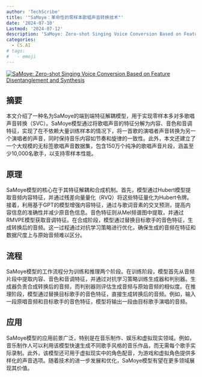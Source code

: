 ```yaml
---
author: 'TechScribe'
title: '"SaMoye：革命性的零样本歌唱声音转换技术"'
date: '2024-07-10'
Lastmod: '2024-07-12'
description: 'SaMoye: Zero-shot Singing Voice Conversion Based on Feature Disentanglement and Synthesis'
categories:
  - CS.AI
# tags:
#   - emoji
---
```


[![SaMoye: Zero-shot Singing Voice Conversion Based on Feature Disentanglement and Synthesis](https://arxiv-research-1301205113.cos.ap-guangzhou.myqcloud.com/images/2407.07728v2.pdf_0.jpg)](https://arxiv.org/abs/2407.07728v2)

## 摘要

本文介绍了一种名为SaMoye的端到端特征解耦模型，用于实现零样本多对多歌唱声音转换（SVC）。SaMoye模型通过将歌唱声音的特征分解为内容、音色和音调特征，实现了在不依赖大量训练样本的情况下，将一首歌的演唱者声音转换为另一个演唱者的声音，同时保持音乐内容如节奏和旋律的一致性。此外，本文还建立了一个大规模的无标签歌唱声音数据集，包含150万个纯净的歌唱声音片段，涵盖至少10,000名歌手，以支持零样本性能。<!--more-->

## 原理

SaMoye模型的核心在于其特征解耦和合成机制。首先，模型通过Hubert模型提取音频内容特征，并通过残差向量量化（RVQ）将这些特征量化为Hubert令牌。接着，利用基于GPT的模型增强内容特征，通过与歌词音素的交叉预测，提高内容信息的准确性并减少原音色信息。音色特征则从Mel频谱图中提取，并通过RMVPE模型获取音调特征。在合成阶段，模型通过替换目标歌手的音色特征，生成转换后的音频。这一过程通过对抗学习策略进行优化，确保生成的音频在特征和数据尺度上与原始音频难以区分。

## 流程

SaMoye模型的工作流程分为训练和推理两个阶段。在训练阶段，模型首先从音频片段中提取内容、音色和音调特征，并通过对抗学习策略训练生成器和判别器。生成器负责合成转换后的音频，而判别器则评估生成音频与原始音频的相似度。在推理阶段，模型通过替换目标歌手的音色特征，直接生成转换后的音频。例如，输入一段原唱音频和目标歌手的音色特征，模型将输出一段由目标歌手演唱的音频。

## 应用

SaMoye模型的应用前景广泛，特别是在音乐制作、娱乐和虚拟现实领域。例如，音乐制作人可以利用该模型快速生成不同歌手风格的音乐作品，而无需每个歌手实际录制。此外，该模型还可用于虚拟现实中的角色配音，为游戏和虚拟角色提供多样化的声音选项。随着技术的进一步发展和优化，SaMoye模型有望在更多领域展现其价值。